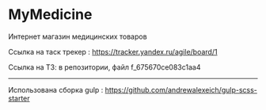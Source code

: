 # MyMedicine
Интернет магазин медицинских товаров

Ссылка на таск трекер : https://tracker.yandex.ru/agile/board/1

Ссылка на ТЗ: в репозитории, файл f_675670ce083c1aa4

---
Использована сборка gulp : https://github.com/andrewalexeich/gulp-scss-starter
